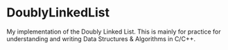 # DoublyLinkedList
My implementation of the Doubly Linked List. This is mainly for practice for understanding and writing Data Structures & Algorithms in C/C++.
